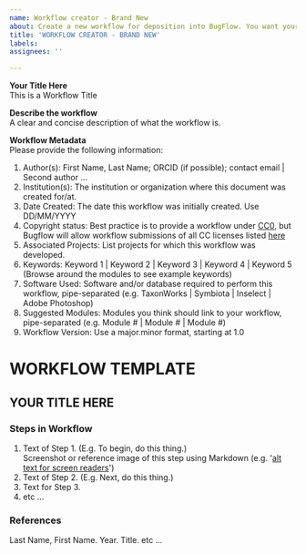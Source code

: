 ```yaml
---
name: Workflow creator - Brand New
about: Create a new workflow for deposition into BugFlow. You want your workflow hosted by Bugflow, written in Markdown. Use the Markdown template below to create a new workflow. 
title: 'WORKFLOW CREATOR - BRAND NEW'
labels: 
assignees: ''

---
```

**Your Title Here**  
This is a Workflow Title  

**Describe the workflow**  
A clear and concise description of what the workflow is.  

**Workflow Metadata**  
Please provide the following information:
1. Author(s): First Name, Last Name; ORCID (if possible); contact email | Second author ...
1. Institution(s): The institution or organization where this document was created for/at.
1. Date Created: The date this workflow was initially created. Use DD/MM/YYYY
1. Copyright status: Best practice is to provide a workflow under [CC0](https://creativecommons.org/share-your-work/public-domain/cc0/), but Bugflow will allow workflow submissions of all CC licenses listed [here](https://creativecommons.org/about/cclicenses/)
1. Associated Projects: List projects for which this workflow was developed.
1. Keywords: Keyword 1 | Keyword 2 | Keyword 3 | Keyword 4 | Keyword 5 (Browse around the modules to see example keywords)
1. Software Used: Software and/or database required to perform this workflow, pipe-separated (e.g. TaxonWorks | Symbiota | Inselect | Adobe Photoshop)
1. Suggested Modules: Modules you think should link to your workflow, pipe-separated (e.g. Module # | Module # | Module #)
1. Workflow Version: Use a major.minor format, starting at 1.0

# WORKFLOW TEMPLATE
## YOUR TITLE HERE

### Steps in Workflow 
1. Text of Step 1. (E.g. To begin, do this thing.)   
Screenshot or reference image of this step using Markdown (e.g. '[alt text for screen readers](/path/to/image.png "Text to show on mouseover")')
2. Text of Step 2. (E.g. Next, do this thing.)
3. Text for Step 3.
4. etc ... 

### References
Last Name, First Name. Year. Title. etc ...
